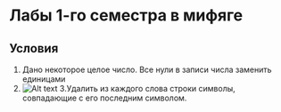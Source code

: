   # Лабы 1-го семестра в мифяге #
  ## Условия ##
  
  1. Дано некоторое целое число. Все нули в записи числа заменить единицами
  2. ![Alt text](https://sun9-82.userapi.com/impg/Bd6PenESQqn76eQM4a2rsQ8fJ6Stl1-reCtg-w/RQbZXucbD_U.jpg?size=797x127&quality=96&sign=e14a67253e2707b214f97a799096cd2e&type=album)
  3.Удалить из каждого слова строки символы, совпадающие с его последним символом.
